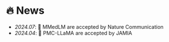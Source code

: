 # 🔥 News

- *2024.07*: 🎉 MMedLM are accepted by Nature Communication
- *2024.04*: 🎉 PMC-LLaMA are accepted by JAMIA
